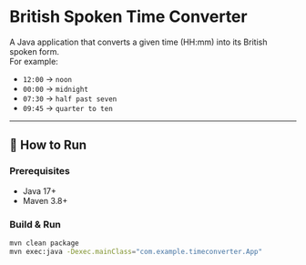 # British Spoken Time Converter

A Java application that converts a given time (HH:mm) into its British spoken form.  
For example:
- `12:00` → `noon`
- `00:00` → `midnight`
- `07:30` → `half past seven`
- `09:45` → `quarter to ten`

---

## 🚀 How to Run

### Prerequisites
- Java 17+
- Maven 3.8+

### Build & Run
```bash
mvn clean package
mvn exec:java -Dexec.mainClass="com.example.timeconverter.App"
